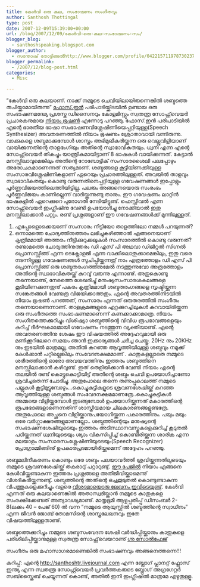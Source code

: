 ```yaml
---
title: കേള്‍വി ഒരു കല, സംഭാഷണം സംഗീതവും
author: Santhosh Thottingal
type: post
date: 2007-12-09T15:39:00+00:00
url: /blog/2007/12/09/കേള്‍വി-ഒരു-കല-സംഭാഷണം-സം/
blogger_blog:
  - santhoshspeaking.blogspot.com
blogger_author:
  - സന്തോഷ് തോട്ടിങ്ങല്‍http://www.blogger.com/profile/04221571197873023782noreply@blogger.com
blogger_permalink:
  - /2007/12/blog-post.html
categories:
  - Misc

---
```

&#8220;കേള്‍വി ഒരു കലയാണ്. നാക്ക് നമ്മുടെ ചെവിയിലായിരുന്നെങ്കില്‍ ശബ്ദത്തെ രുചിയ്ക്കാമായിരുന്നു&#8221;  [ഫോസ്.ഇന്‍][1] പരിപാടിയ്ക്കിടയില്‍ ഉണ്ടായ ഒരു സംഭാഷണമദ്ധ്യേ പ്രശസ്ത ഡിസൈനറും കോളമിസ്റ്റൂം സ്വതന്ത്ര സോഫ്റ്റ്‌വെയര്‍ പ്രചാരകനുമായ [നിയാം ഭൂഷണ്‍][2] എന്നോടു പറഞ്ഞു.
ഫോസ്.ഇന്‍ പരിപാടിയില്‍ എന്റെ ഭാരതീയ ഭാഷാ സംഭാഷണവിശ്ലേഷിണിയെപ്പറ്റിയുള്ള(Speech Synthesizer) അവതരണത്തില്‍ നിയാം ഭൂഷണും ശ്രോതാവായി വന്നിരുന്നു. വാക്കുകളെ ശബ്ദമാക്കുമ്പോള്‍ ശാസ്ത്രം അഭിമുഖീകരിയ്ക്കുന്ന ഒരു വെല്ലുവിളിയാണ് വായിക്കുന്നതിന്റെ താളഭംഗിയും അതിന്റെ സ്വാഭാവികതയും. ധ്വനി എന്ന എന്റെ സോഫ്റ്റ്‌വെയര്‍ തികച്ചും യാന്ത്രികമായിട്ടാണ് 8 ഭാഷകള്‍ വായിക്കുന്നത്. കേട്ടാല്‍ മനസ്സിലാവുമെങ്കിലും അതിന്റെ റോബോട്ടിക് സംസാരശൈലി പലപ്പോഴും അരോചകമാണെന്നത് സത്യമാണ്. ശബ്ദങ്ങളെ കൂട്ടിയിണക്കിയുള്ള സംസാരവിശ്ലേഷിണികളാണ് ഏറെയും പ്രചാരത്തിലുള്ളത്. അവയില്‍ താളവും സ്വാഭാവികതയും കൊണ്ടു വരുന്നതിനെപ്പറ്റിയുള്ള ഗവേഷണങ്ങള്‍ ഇപ്പോളും പൂര്‍ണ്ണവിജയത്തിലെത്തിയിട്ടില്ല. പലരും അങ്ങനെയൊരു സംരംഭം പൂര്‍ണ്ണവിജയം കാണില്ലെന്ന് വാദിയ്ക്കുന്നുണ്ടു താനും. ഈ ഗവേഷണം ലാറ്റിന്‍ ഭാഷകളില്‍ ഏറെക്കുറെ പുരോഗതി നേടിയിട്ടുണ്ട്. ഫെസ്റ്റിവല്‍ എന്ന സോഫ്റ്റ്‌വെയര്‍ ഇംഗ്ലീഷിനു വേണ്ടി ഉപയോഗിച്ചു നോക്കിയാല്‍ ഇതു മനസ്സിലാക്കാന്‍ പറ്റും. രണ്ട് പ്രശ്നങ്ങളാണ് ഈ ഗവേഷണങ്ങള്‍ക്ക് മുന്നിലുള്ളത്.
1. എപ്പോളൊക്കെയാണ് സംസാരം നീട്ടിയോ താളത്തിലോ നമ്മള്‍ പറയുന്നത്?
2. ഒന്നാമത്തെ ചോദ്യത്തിനുത്തരം ലഭിച്ചുകഴിഞ്ഞാല്‍ എങ്ങനെയാണ് കൃത്രിമമായി അത്തരം നീട്ടിക്കുറുക്കലുകള്‍ സംസാരത്തില്‍ കൊണ്ടു വരുന്നത്?
രണ്ടാമത്തെ ചോദ്യത്തിനുത്തരം ഡി എസ് പി അഥവാ ഡിജിറ്റല്‍ സിഗ്നല്‍ പ്രൊസസ്സിങ്ങ് എന്ന ടെക്നോളജി എന്ന വാക്കിലൊതുക്കാമെങ്കിലും, ഇതു വരെ നടന്നിട്ടുള്ള ഗവേഷണങ്ങള്‍ സൂചിപ്പിയ്ക്കുന്നതു് നാം എത്രത്തോളം ഡി എസ് പി പ്രൊസസ്സിങ്ങ് ഒരു ശബ്ദതരംഗത്തിനുമേല്‍ നടത്തുന്നുവോ അത്രത്തോളം അതിന്റെ സ്വാഭാവികതയ്ക്കു് കുറവു് വരുന്നു എന്നാണു്. അതുകൊണ്ടു തന്നെയാണു്, നേരത്തെ ശേഖരിച്ചു് മനുഷ്യസംസാരശകലങ്ങളെ കൂടിയിണക്കുന്നതുനു് പകരം കൃത്രിമമായി ശബ്ദതരംഗങ്ങളെ സൃഷ്ടിയ്ക്കുന്ന സങ്കേതങ്ങള്‍ വേണ്ടത്ര വിജയിക്കാത്തതും.
എന്റെ അവതരത്തിനിടയില്‍ നിയാം ഭൂഷണ്‍ പറഞ്ഞത്, സംസാരം എന്നത് ഒരുതരത്തില്‍ സംഗീതം തന്നെയാണെന്നാണ്. താളക്രമങ്ങളുടെ ഏറ്റക്കുറച്ചിലുകള്‍ കുറവായിരിയ്ക്കുന്ന ഒരു സംഗീതത്തെ സംഭാഷണമാണെന്ന് കണക്കാക്കാമത്രെ. നിയാം സംഗീതത്തെക്കുറിച്ചും വിശിഷ്യാ ശബ്ദത്തിന്റെ വിവിധ രൂപഭാവങ്ങളെയും കുറിച്ച് ദീര്‍ഘകാലമായി ഗവേഷണം നടത്തുന്ന വ്യക്തിയാണു്. എന്റെ അവതരണത്തിനു ശേഷം ഈ വിഷയത്തി‌ല്‍ അദ്ദേഹവുമായി ഒരു മണിക്കൂറിലേറെ സമയം ഞാന്‍ ഇക്കാര്യങ്ങള്‍ ചര്‍ച്ച ചെയ്തു. 20Hz നും 20KHz നും ഇടയില്‍ മാത്രമല്ല, അതില്‍ കുറഞ്ഞ ആവൃത്തിയിലുള്ള ശബ്ദവും നമുക്ക് കേള്‍ക്കാന്‍ പറ്റില്ലെങ്കിലും സംവേദനക്ഷമമാണ് . കാതുകളല്ലാതെ നമ്മുടെ ശരീരത്തിന്റെ ഓരോ അവയവത്തിനും ഇത്തരം ശബ്ദത്തിനെ മനസ്സിലാക്കാന്‍ കഴിവുണ്ട്. ഇത് തെളിയിക്കാന്‍ വേണ്ടി നിയാം എന്റെ തലയില്‍ രണ്ട് കൊട്ടുകൊട്ടിയിട്ട് അതിന്റെ ശബ്ദം ചെവി ഉപയോഗിച്ചാണോ ശ്രവിച്ചതെന്ന് ചോദിച്ചു. അതുപോലെ തന്നെ തണുപ്പുകാലത്ത് നമ്മുടെ പല്ലുകള്‍ കൂട്ടിമുട്ടുമ്പോഴും&#8230;കൊച്ചുകുട്ടികളുടെ ശ്രവണശേഷിയ്ക്ക് കുറഞ്ഞ ആവൃത്തിയുള്ള ശബ്ദങ്ങള്‍ സംവേദനക്ഷമമാണത്രേ..കൊച്ചുകുട്ടികള്‍ അമ്മയെ വിളിയ്ക്കുമ്പോള്‍ തുടങ്ങുമ്പോള്‍ ഉപയോഗിയ്ക്കുന്നത് മകാരത്തിന്റെ രൂപഭേദങ്ങളാണെന്നതിന് ശാസ്ത്രീയമായ ചിലകാരണങ്ങളുണ്ടത്രേ. അതുപോലെ അച്ഛനെ വിളിയ്ക്കാനുപയോഗിയ്ക്കുന്ന പകാരത്തിനും. പയും മയും ഒരേ വര്‍ഗ്ഗാക്ഷരങ്ങളുമാണല്ലോ.. ശബ്ദത്തിന്റെയും മനുഷ്യന്റെ സംഭാഷണശേഷിയുടെയും ഇത്തരം അടിസ്ഥാനവസ്തുകളെക്കുറിച്ച് കൂടുതല്‍ പഠിയ്ക്കുന്നത് ധ്വനിയുടെയും ശ്യാം വികസിപ്പിച്ച് കൊണ്ടിരിയ്ക്കുന്ന ശാരിക എന്ന മലയാളം സംസാരസംശ്ലേഷിണിയുടെയും(Speech Recognizer) പ്രോഗ്രാമ്മിങ്ങിനു് ഉപകാരപ്രദമായിരിയ്ക്കുമെന്ന് അദ്ദേഹം പറഞ്ഞു.

ശബ്ദമലിനീകരണം കൊണ്ടും ഒരേ ശബ്ദം പലയാവര്‍ത്തി ശ്രവിയ്ക്കുന്നതിലൂടെയും നമ്മുടെ ശ്രവണശേഷിയ്ക്ക് തകരാറു് പറ്റാറുണ്ടു്.  [ഈ പേജില്‍][3] നിയാം എങ്ങനെ കേള്‍വിയ്ക്കുണ്ടാകുന്ന ഇത്തരം പ്രശ്നങ്ങളെ അതിജീവിയ്ക്കാമെന്നു് വിശദീകരിയ്ക്കുന്നുണ്ടു്. ശബ്ദത്തിന്റെ അതിന്റെ ഒച്ചക്കൂടുതല്‍ കൊണ്ടുണ്ടാകുന്ന വിപത്തുകളെക്കുറിച്ചും വളരെ [വിശദമായൊരു ലേഖനം ഇവിടെയുണ്ടു്][4]. കേള്‍വി എന്നത് ഒരു കലയാണെങ്കില്‍ അതാസ്വദിയ്ക്കാന്‍ നമ്മുടെ കാതുകളെ സംരക്ഷിക്കേണ്ടത് അത്യാവശ്യമാണു്.
മാതൃഭൂമി ആഴ്ചപ്പതിപ്പു് ഡിസംബര്‍ 2-8(ലക്കം 40 &#8211; പേജ് 60) ല്‍ വന്ന &#8220;നമ്മുടെ ആയുസ്സില്‍ ശബ്ദത്തിന്റെ സ്വാധീനം&#8221; എന്ന ജീവന്‍ ജോബ് തോമസിന്റെ ശാസ്ത്രലേഖനവും ഇതേ വിഷയത്തിലുള്ളതാണു്.

ശബ്ദത്തെക്കുറിച്ചും നമ്മുടെ ശബ്ദസംവേദന ശേഷി വര്‍ദ്ധിപ്പിയ്ക്കാനും കാതുകളെ പരിശീലിപ്പിയ്ക്കാനുമുള്ള സ്വതന്ത്ര സോഫ്റ്റ്‌വെയറാണു്  [ഗ്നു സോല്‍ഫേജ്][5]

സംഗീതം ഒരു മഹാസാഗരമാണെങ്കില്‍ സംഭാഷണവും അങ്ങനെത്തന്നെ!!!

കുറിപ്പ്: എന്റെ  <http://santhoshtr.livejournal.com> എന്ന ബ്ലോഗ് പ്ലാനറ്റ് ഫ്ലോസ് ഇന്ത്യ എന്ന സ്വതന്ത്ര സോഫ്റ്റ്‌വെയര്‍ പ്രവര്‍ത്തകരുടെ ബ്ലോഗ് അഗ്രഗേറ്റര്‍ സബ്‌‌സ്ക്രൈബ് ചെയ്യുന്നത് കൊണ്ട്, അതില്‍ ഇനി ഇംഗ്ലീഷില്‍ മാത്രമേ എഴുതുള്ളൂ.

 [1]: http://foss.in/2007
 [2]: http://niyam.com
 [3]: http://niyam.com/more/earthis.php?1
 [4]: http://www.abelard.org/hear/hear.htm
 [5]: http://www.solfege.org